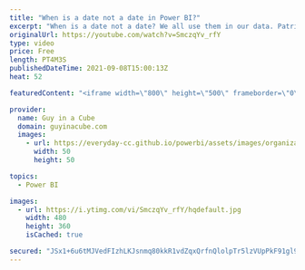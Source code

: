 ```yaml
---
title: "When is a date not a date in Power BI?"
excerpt: "When is a date not a date? We all use them in our data. Patrick looks at how data types can be a tricky thing in Power BI. Be aware of what you are working with in order to avoid this problem in your charts.  📢 Become a member: https://guyinacu.be/membership \r \r *******************\r \r Want to take your"
originalUrl: https://youtube.com/watch?v=SmczqYv_rfY
type: video
price: Free
length: PT4M3S
publishedDateTime: 2021-09-08T15:00:13Z
heat: 52

featuredContent: "<iframe width=\"800\" height=\"500\" frameborder=\"0\" src=\"https://www.youtube.com/embed/SmczqYv_rfY\" allow=\"accelerometer; autoplay; encrypted-media; gyroscope; picture-in-picture\" allowfullscreen></iframe>"

provider:
  name: Guy in a Cube
  domain: guyinacube.com
  images:
    - url: https://everyday-cc.github.io/powerbi/assets/images/organizations/guyinacube.com-50x50.jpg
      width: 50
      height: 50

topics:
  - Power BI

images:
  - url: https://i.ytimg.com/vi/SmczqYv_rfY/hqdefault.jpg
    width: 480
    height: 360
    isCached: true

secured: "JSx1+6u6tMJVedFIzhLKJsnmq80kkR1vdZqxQrfnQlolpTr5lzVUpPkF91gl9EHHS2D68q4ulyHCfWFdSR2hU0d81gjZt0REfyIQb58W7JQ+mYMmyqrKWO+reppJBotcUdshRQqfc2sG37aB6fxlw36phLYJ771asFB6YU88Q/yi9wJZA5Dp/xuz8NRY6tROCOqPnq+hRDSzfsMePpIO+6eky2uwNrwaxVz63CUqoCUfFIQe3f1/A5LMtKFcdJLSsLmzUYSOX2dGyFDoj4LW+2h+xHmGrP51Exh2qY1pehYwRdpudaMI4lHirm9XkH1BSi8bMFxLQKPFkNq3cG6FfgcTyqHMrXhQctfdLssDy+tyeaP4YRFgZztm6vlLK1bcUAWxeiZ8QqfCld/b5qR26irggLwhIxId20XDGUAf6KI=;P0ugy06kczqDUDVcoMBmMQ=="
---
```


